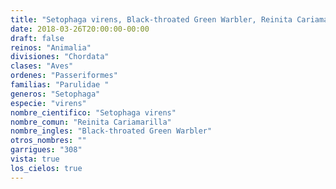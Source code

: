 ```yaml
---
title: "Setophaga virens, Black-throated Green Warbler, Reinita Cariamarilla"
date: 2018-03-26T20:00:00-00:00
draft: false
reinos: "Animalia"
divisiones: "Chordata"
clases: "Aves"
ordenes: "Passeriformes"
familias: "Parulidae "
generos: "Setophaga"
especie: "virens"
nombre_cientifico: "Setophaga virens"
nombre_comun: "Reinita Cariamarilla"
nombre_ingles: "Black-throated Green Warbler"
otros_nombres: ""
garrigues: "308"
vista: true
los_cielos: true
---
```

